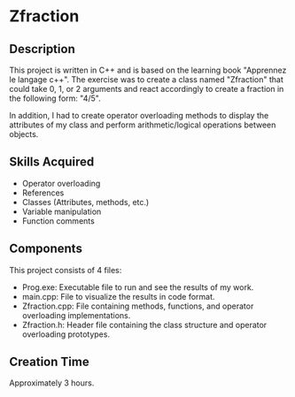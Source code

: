 # Zfraction

## Description

This project is written in C++ and is based on the learning book "Apprennez le langage c++". The exercise was to create a class named "Zfraction" that could take 0, 1, or 2 arguments and react accordingly to create a fraction in the following form: "4/5".

In addition, I had to create operator overloading methods to display the attributes of my class and perform arithmetic/logical operations between objects.

## Skills Acquired

- Operator overloading
- References
- Classes (Attributes, methods, etc.)
- Variable manipulation
- Function comments

## Components

This project consists of 4 files: 

- Prog.exe: Executable file to run and see the results of my work.
- main.cpp: File to visualize the results in code format.
- Zfraction.cpp: File containing methods, functions, and operator overloading implementations.
- Zfraction.h: Header file containing the class structure and operator overloading prototypes.

## Creation Time

Approximately 3 hours.
